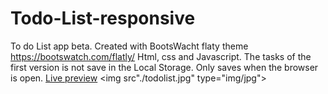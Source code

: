 # Todo-List-responsive
To do List app beta.
Created with BootsWacht flaty theme https://bootswatch.com/flatly/
Html, css and Javascript. The tasks of the first version is not save in the Local Storage. Only saves when the browser is open.
<a href="http://todolist.jdcc.online">Live preview</a>
<img src"./todolist.jpg" type="img/jpg">
